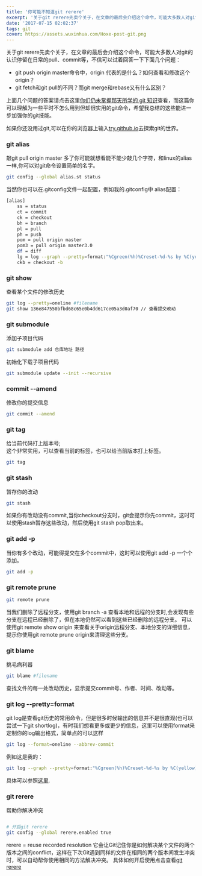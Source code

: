 ```yaml
---
title: '你可能不知道git rerere'
excerpt: '关于git rerere先卖个关子，在文章的最后会介绍这个命令，可能大多数人对git的认识停留在日常的pull、commit等'
date: '2017-07-15 02:02:37'
tags: git
cover: https://assets.wuxinhua.com/Hoxe-post-git.png
---
```



关于git rerere先卖个关子，在文章的最后会介绍这个命令，可能大多数人对git的认识停留在日常的pull、commit等，不信可以试着回答一下下面几个问题：

* git push origin master命令中，origin 代表的是什么？如何查看和修改这个origin？
* git fetch和git pull的不同？而git merge和rebase又有什么区别？

上面几个问题的答案请点击这里[你们仍未掌握那天所学的 git 知识](http://yonghaowu.github.io/2017/06/18/TheGitYouShouldKnow/)查看，而这篇你可以理解为一些平时不怎么用到但却很实用的git命令，希望我总结的这些能进一步加强你的git技能。

如果你还没用过git,可以在你的浏览器上输入[try.github.io](http://try.github.io/)去探索git的世界。

### git alias  

敲git pull origin master 多了你可能就想看能不能少敲几个字符，和linux的alias一样,你可以对git命令设置简单的名字。

```bash
git config --global alias.st status
```

当然你也可以在.gitconfig文件一起配置，例如我的.gitconfig中 alias配置：

```bash
[alias]
    ss = status
    ct = commit
    ck = checkout
    bh = branch
    pl = pull
    ph = push
    pom = pull origin master
    pom3 = pull origin master3.0
    df = diff
    lg = log --graph --pretty=format:"%Cgreen(%h)%Creset-%d-%s by %C(yellow)%cN%Creset %cr" --abbrev-commit --date=relative
    ckb = checkout -b
```

### git show  

查看某个文件的修改历史

```bash
git log --pretty=oneline #filename
git show 136e847550bfbd68c65e0b4dd617ce05a3d0af70 // 查看提交改动
```

### git submodule

添加子项目代码

```bash
git submodule add 仓库地址 路径
```

初始化下载子项目代码

```bash
git submodule update --init --recursive
```

### commit --amend

修改你的提交信息

```bash
git commit --amend
```

### git tag

给当前代码打上版本号;  
这个非常实用，可以查看当前的标签，也可以给当前版本打上标签。

```bash
git tag 
```

### git stash

暂存你的改动

```bash
git stash
```

如果你有改动没有commit,当你checkout分支时，git会提示你先commit，这时可以使用stash暂存这些改动，然后使用git stash pop取出来。  

### git add -p

当你有多个改动，可能得提交在多个commit中，这时可以使用git add -p 一个个添加。

```bash
git add -p
```

### git remote prune  

```bash
git remote prune
```

当我们删除了远程分支，使用git branch -a 查看本地和远程的分支时,会发现有些分支在远程已经删除了，但在本地仍然可以看到这些已经删除的远程分支。
可以使用git remote show origin 来查看关于origin远程分支、本地分支的详细信息，提示你使用git remote prune origin来清理这些分支。

### git blame

挑毛病利器

```bash
git blame #filename
```

查找文件的每一处改动历史，显示提交commit号、作者、时间、改动等。

### git log --pretty=format

git log是查看git历史的常用命令，但是很多时候输出的信息并不是很直观(也可以尝试一下git shortlog)，有时我们想看更多或更少的信息，这里可以使用format来定制你的log输出格式，简单点的可以这样

```bash
git log --format=oneline --abbrev-commit
```

例如这是我的：

```bash
git log --graph --pretty=format:"%Cgreen(%h)%Creset-%d-%s by %C(yellow)%cN%Creset %cr" --abbrev-commit --date=relative

```

具体可以参照[这里](http://ruby-china.org/topics/939).

### git rerere

帮助你解决冲突

```bash

# 开启git rerere
git config --global rerere.enabled true
```

rerere = reuse recorded resolution
它会让Git记住你是如何解决某个文件的两个版本之间的conflict，这样在下次Git遇到同样的文件在相同的两个版本间发生冲突时，可以自动帮你使用相同的方法解决冲突。
具体如何开启使用点击查看[git rerere](https://ruby-china.org/topics/15809?utm_campaign=CodeTengu&utm_medium=email&utm_source=CodeTengu_102)

